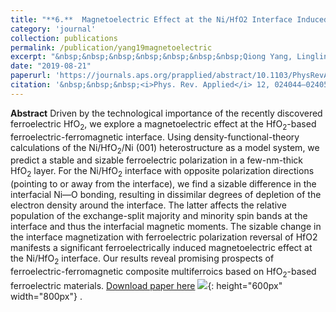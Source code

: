 ```yaml
---
title: "**6.**  Magnetoelectric Effect at the Ni/HfO2 Interface Induced by Ferroelectric Polarization."
category: 'journal'
collection: publications
permalink: /publication/yang19magnetoelectric
excerpt: "&nbsp;&nbsp;&nbsp;&nbsp;&nbsp;&nbsp;&nbsp;Qiong Yang, Lingling Tao, **Zhen Jiang**, Yichun Zhou, Evgeny Y. Tsymbal, and Vitaly Alexandrov"
date: "2019-08-21"
paperurl: 'https://journals.aps.org/prapplied/abstract/10.1103/PhysRevApplied.12.024044'
citation: '&nbsp;&nbsp;&nbsp;<i>Phys. Rev. Applied</i> 12, 024044–024050 (2019)'
---
```

**Abstract** Driven by the technological importance of the recently discovered ferroelectric HfO<sub>2</sub>, we explore a magnetoelectric effect at the HfO<sub>2</sub>-based ferroelectric-ferromagnetic interface. Using density-functional-theory calculations of the Ni/HfO<sub>2</sub>/Ni (001) heterostructure as a model system, we predict a stable and sizable ferroelectric polarization in a few-nm-thick HfO<sub>2</sub> layer. For the Ni/HfO<sub>2</sub> interface with opposite polarization directions (pointing to or away from the interface), we find a sizable difference in the interfacial Ni—O bonding, resulting in dissimilar degrees of depletion of the electron density around the interface. The latter affects the relative population of the exchange-split majority and minority spin bands at the interface and thus the interfacial magnetic moments. The sizable change in the interface magnetization with ferroelectric polarization reversal of HfO2 manifests a significant ferroelectrically induced magnetoelectric effect at the Ni/HfO<sub>2</sub> interface. Our results reveal promising prospects of ferroelectric-ferromagnetic composite multiferroics based on HfO<sub>2</sub>-based ferroelectric materials.
[Download paper here](https://github.com/ZhenJiang16/personal/tree/master/files/yang19magetoelectric.pdf)
![]({{site.baseurl}}/images/yang19magetoelectric.png){: height="600px" width="800px"} .
